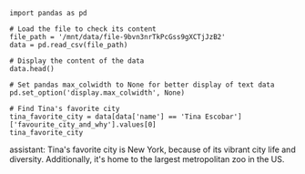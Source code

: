 ```
import pandas as pd

# Load the file to check its content
file_path = '/mnt/data/file-9bvn3nrTkPcGss9gXCTjJzB2'
data = pd.read_csv(file_path)

# Display the content of the data
data.head()

# Set pandas max_colwidth to None for better display of text data
pd.set_option('display.max_colwidth', None)

# Find Tina's favorite city
tina_favorite_city = data[data['name'] == 'Tina Escobar']['favourite_city_and_why'].values[0]
tina_favorite_city
```

assistant: Tina's favorite city is New York, because of its vibrant city life and diversity. Additionally, it's home to the largest metropolitan zoo in the US.
